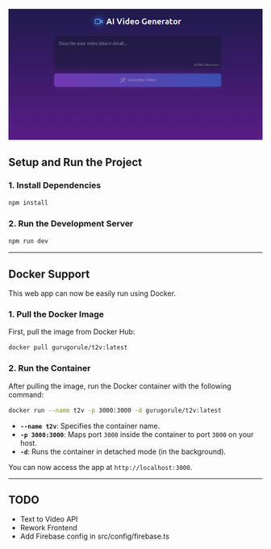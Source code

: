 ![Project Logo](src/assets/UI_v0.2.0.png)

## Setup and Run the Project

### 1. **Install Dependencies**

```bash
npm install
```

### 2. **Run the Development Server**

```bash
npm run dev
```

---

## Docker Support

This web app can now be easily run using Docker.

### **1. Pull the Docker Image**

First, pull the image from Docker Hub:

```bash
docker pull gurugorule/t2v:latest
```

### **2. Run the Container**

After pulling the image, run the Docker container with the following command:

```bash
docker run --name t2v -p 3000:3000 -d gurugorule/t2v:latest
```

- **`--name t2v`**: Specifies the container name.
- **`-p 3000:3000`**: Maps port `3000` inside the container to port `3000` on your host.
- **`-d`**: Runs the container in detached mode (in the background).

You can now access the app at `http://localhost:3000`.

---

## TODO
- Text to Video API
- Rework Frontend
- Add Firebase config in src/config/firebase.ts
